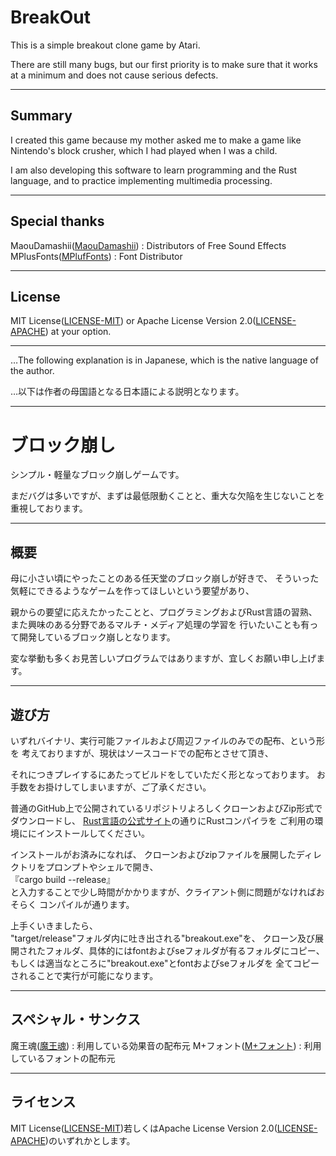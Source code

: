 # BreakOut

This is a simple breakout clone game by Atari.

There are still many bugs, but our first priority is to make sure that it works at a minimum and does not cause serious defects.

---

## Summary

I created this game because my mother asked me to make a game like Nintendo's block crusher, which I had played when I was a child.

I am also developing this software to learn programming and the Rust language, and to practice implementing multimedia processing.

---

## Special thanks

MaouDamashii([MaouDamashii](https://maou.audio/)) : Distributors of Free Sound Effects  
MPlusFonts([MPlufFonts](https://mplus-fonts.osdn.jp)) : Font Distributor

---

## License
MIT License([LICENSE-MIT](https://opensource.org/licenses/MIT)) or Apache License Version 2.0([LICENSE-APACHE](https://www.apache.org/licenses/LICENSE-2.0)) at your option.


---

…The following explanation is in Japanese, which is the native language of the author.

…以下は作者の母国語となる日本語による説明となります。

---

# ブロック崩し

シンプル・軽量なブロック崩しゲームです。

まだバグは多いですが、まずは最低限動くことと、重大な欠陥を生じないことを重視しております。

---

## 概要
母に小さい頃にやったことのある任天堂のブロック崩しが好きで、
そういった気軽にできるようなゲームを作ってほしいという要望があり、

親からの要望に応えたかったことと、プログラミングおよびRust言語の習熟、
また興味のある分野であるマルチ・メディア処理の学習を
行いたいことも有って開発しているブロック崩しとなります。

変な挙動も多くお見苦しいプログラムではありますが、宜しくお願い申し上げます。

---

## 遊び方

いずれバイナリ、実行可能ファイルおよび周辺ファイルのみでの配布、という形を
考えておりますが、現状はソースコードでの配布とさせて頂き、

それにつきプレイするにあたってビルドをしていただく形となっております。
お手数をお掛けしてしまいますが、ご了承ください。

普通のGitHub上で公開されているリポジトリよろしくクローンおよびZip形式でダウンロードし、
[Rust言語の公式サイト](https://www.rust-lang.org/ja)の通りにRustコンパイラを
ご利用の環境ににインストールしてください。

インストールがお済みになれば、
クローンおよびzipファイルを展開したディレクトリをプロンプトやシェルで開き、  
『cargo build --release』  
と入力することで少し時間がかかりますが、クライアント側に問題がなければおそらく
コンパイルが通ります。

上手くいきましたら、  
"target/release"フォルダ内に吐き出される"breakout.exe"を、
クローン及び展開されたフォルダ、具体的にはfontおよびseフォルダが有るフォルダにコピー、  
もしくは適当なところに"breakout.exe"とfontおよびseフォルダを
全てコピーされることで実行が可能になります。


---

## スペシャル・サンクス

魔王魂([魔王魂](https://maou.audio/)) : 利用している効果音の配布元
M+フォント([M+フォント](https://mplus-fonts.osdn.jp)) : 利用しているフォントの配布元

---

## ライセンス
MIT License([LICENSE-MIT](https://opensource.org/licenses/MIT))若しくはApache License Version 2.0([LICENSE-APACHE](https://www.apache.org/licenses/LICENSE-2.0))のいずれかとします。